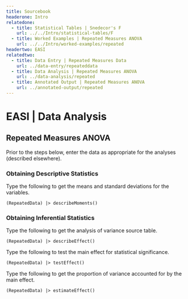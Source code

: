 ```yaml
---
title: Sourcebook
headerone: Intro
relatedone:
  - title: Statistical Tables | Snedecor's F
    url: ../../Intro/statistical-tables/F
  - title: Worked Examples | Repeated Measures ANOVA
    url: ../../Intro/worked-examples/repeated
headertwo: EASI
relatedtwo:
  - title: Data Entry | Repeated Measures Data
    url: ../data-entry/repeateddata
  - title: Data Analysis | Repeated Measures ANOVA
    url: ../data-analysis/repeated
  - title: Annotated Output | Repeated Measures ANOVA
    url: ../annotated-output/repeated
---
```


# EASI | Data Analysis

## Repeated Measures ANOVA

Prior to the steps below, enter the data as appropriate for the analyses (described elsewhere).

### Obtaining Descriptive Statistics

Type the following to get the means and standard deviations for the variables.

```{r}
(RepeatedData) |> describeMoments()
```

### Obtaining Inferential Statistics

Type the following to get the analysis of variance source table.

```{r}
(RepeatedData) |> describeEffect()
```

Type the following to test the main effect for statistical significance.

```{r}
(RepeatedData) |> testEffect()
```

Type the following to get the proportion of variance accounted for by the main effect.

```{r}
(RepeatedData) |> estimateEffect()
```
